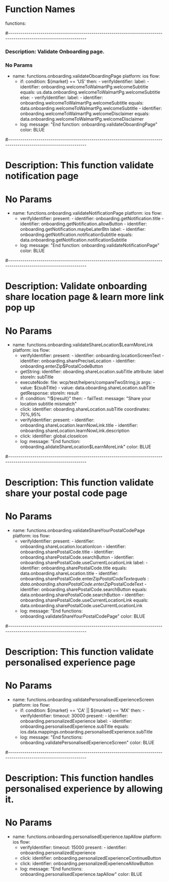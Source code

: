 # Function Names

functions:

#--------------------------------------------------------------------------------------------------------------------

  ### Description: Validate Onboarding page.
  ### No Params
  - name: functions.onboarding.validateOboardingPage
    platform: ios
    flow:
      - if:
          condition: ${market} == 'US'
          then:
            - verifyIdentifier:
                label:
                  - identifier: onboarding.welcomeToWalmartPg.welcomeSubtitle
                    equals: us.data.onboarding.welcomeToWalmartPg.welcomeSubtitle
          else:
            - verifyIdentifier:
                label:
                  - identifier: onboarding.welcomeToWalmartPg.welcomeSubtitle
                    equals: data.onboarding.welcomeToWalmartPg.welcomeSubtitle
                  - identifier: onboarding.welcomeToWalmartPg.welcomeDisclaimer
                    equals: data.onboarding.welcomeToWalmartPg.welcomeDisclaimer
      - log:
          message: "End function: onboarding.validateOboardingPage"
          color: BLUE

 #--------------------------------------------------------------------------------------------------------------------

  # Description: This function validate notification page
  # No Params
  - name: functions.onboarding.validateNotificationPage
    platform: ios
    flow:
      - verifyIdentifier:
          present:
            - identifier: onboarding.getNotification.title
            - identifier: onboarding.getNotification.allowButton
            - identifier: onboarding.getNotification.maybeLaterBtn
          label:
            - identifier: onboarding.getNotification.notificationSubtitle
              equals: data.onboarding.getNotification.notificationSubtitle
      - log:
          message: "End function: onboarding.validateNotificationPage"
          color: BLUE

  #--------------------------------------------------------------------------------------------------------------------

  # Description: Validate onboarding share location page & learn more link pop up
  # No Params
  - name: functions.onboarding.validateShareLocation$LearnMoreLink
    platform: ios
    flow:
      - verifyIdentifier:
          present:
            - identifier: onboarding.locationScreenText
            - identifier: onboarding.sharePreciseLocation
            - identifier: onboarding.enterZip$PostalCodeButton
      - getString:
          identifier: oboarding.shareLocation.subTitle
          attribute: label
          storeIn: subTitle
      - executeNode:
          file: wcp/test/helpers/compareTwoString.js
          args:
            - value: ${subTitle}
            - value: data.oboarding.shareLocation.subTitle
          getResponse:
            storeIn: result
      - if:
          condition: "!${result}"
          then:
            - failTest:
                message: "Share your location subtitle mismatch"
      - click:
          identifier: oboarding.shareLocation.subTitle
          coordinates: 70%,95%
      - verifyIdentifier:
          present:
            - identifier: onboarding.shareLocation.learnNowLink.title
            - identifier: onboarding.shareLocation.learnNowLink.description
      - click:
          identifier: global.closeIcon
      - log:
          message: "End function: onboarding.alidateShareLocation$LearnMoreLink"
          color: BLUE

#--------------------------------------------------------------------------------------------------------------------
 
  # Description: This function validate share your postal code page
  # No Params
  - name: functions.onboarding.validateShareYourPostalCodePage
    platform: ios
    flow:
      - verifyIdentifier:
          present:
            - identifier: onboarding.shareLocation.locationIcon
            - identifier: onboarding.sharePostalCode.title
            - identifier: onboarding.sharePostalCode.searchButton
            - identifier: onboarding.sharePostalCode.useCurrentLocationLink
          label:
            - identifier: onboarding.sharePostalCode.title
              equals: data.onboarding.shareLocation.title
            - identifier: onboarding.sharePostalCode.enterZip$PostalCodeText
              equals: data.onboarding.sharePostalCode.enterZip$PostalCodeText
            - identifier: onboarding.sharePostalCode.searchButton
              equals: data.onboarding.sharePostalCode.searchButton
            - identifier: onboarding.sharePostalCode.useCurrentLocationLink
              equals: data.onboarding.sharePostalCode.useCurrentLocationLink
      - log:
          message: "End functions: onboarding.validateShareYourPostalCodePage"
          color: BLUE

#--------------------------------------------------------------------------------------------------------------------

  # Description: This function validate personalised experience page
  # No Params
  - name: functions.onboarding.validatePersonalisedExperienceScreen
    platform: ios 
    flow:
      - if:
          condition: ${market} == 'CA' || ${market} == 'MX'
          then:
            - verifyIdentifier:
                timeout: 30000
                present:
                  - identifier: onboarding.personalizedExperience
                label:
                  - identifier: onboarding.personalisedExperience.subTitle
                    equals: ios.data.mappings.onboarding.personalisedExperience.subTitle
      - log:
          message: "End functions: onboarding.validatePersonalisedExperienceScreen"
          color: BLUE     

  #--------------------------------------------------------------------------------------------------------------------

  # Description: This function handles personalised experience by allowing it.
  # No Params
  - name: functions.onboarding.personalisedExperience.tapAllow
    platform: ios
    flow:
      - verifyIdentifier:
          timeout: 15000
          present:
            - identifier: onboarding.personalizedExperience
      - click:
          identifier: onboarding.personalizedExperienceContinueButton
      - click:
          identifier: onboarding.personalizedExperienceAllowButton
      - log:
          message: "End functions: onboarding.personalisedExperience.tapAllow"
          color: BLUE    
